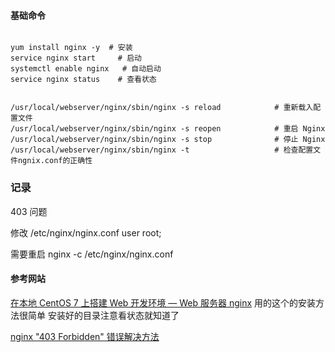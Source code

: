 

#### 基础命令



````shell

yum install nginx -y  # 安装
service nginx start		# 启动
systemctl enable nginx   # 自动启动
service nginx status 	# 查看状态


/usr/local/webserver/nginx/sbin/nginx -s reload            # 重新载入配置文件
/usr/local/webserver/nginx/sbin/nginx -s reopen            # 重启 Nginx
/usr/local/webserver/nginx/sbin/nginx -s stop              # 停止 Nginx
/usr/local/webserver/nginx/sbin/nginx -t 				   # 检查配置文件ngnix.conf的正确性
````





### 记录

403 问题

修改 /etc/nginx/nginx.conf   user root;

需要重启   nginx -c /etc/nginx/nginx.conf





#### 参考网站

[在本地 CentOS 7 上搭建 Web 开发环境 — Web 服务器 nginx](http://blog.csdn.net/zgmu/article/details/52889646)  用的这个的安装方法很简单  安装好的目录注意看状态就知道了

[nginx "403 Forbidden" 错误解决方法](https://yq.aliyun.com/ziliao/29119)